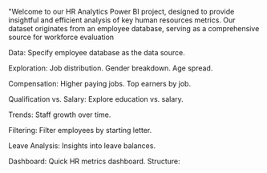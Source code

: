 "Welcome to our HR Analytics Power BI project, designed to provide insightful and efficient analysis of key human resources metrics. Our dataset originates from an employee database, serving as a comprehensive source for workforce evaluation

Data:
Specify employee database as the data source.

Exploration:
Job distribution.
Gender breakdown.
Age spread.

Compensation:
Higher paying jobs.
Top earners by job.

Qualification vs. Salary:
Explore education vs. salary.

Trends:
Staff growth over time.

Filtering:
Filter employees by starting letter.

Leave Analysis:
Insights into leave balances.

Dashboard:
Quick HR metrics dashboard.
Structure:
